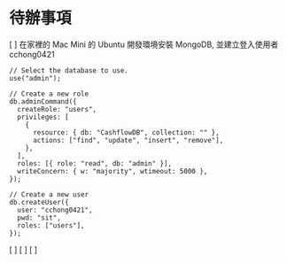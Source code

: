 # 待辦事項

[ ] 在家裡的 Mac Mini 的 Ubuntu 開發環境安裝 MongoDB, 並建立登入使用者 cchong0421

```mongo
// Select the database to use.
use("admin");

// Create a new role
db.adminCommand({
  createRole: "users",
  privileges: [
    {
      resource: { db: "CashflowDB", collection: "" },
      actions: ["find", "update", "insert", "remove"],
    },
  ],
  roles: [{ role: "read", db: "admin" }],
  writeConcern: { w: "majority", wtimeout: 5000 },
});

// Create a new user
db.createUser({
  user: "cchong0421",
  pwd: "sit",
  roles: ["users"],
});
```

[ ]
[ ]
[ ]